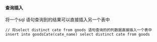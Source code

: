 #### 查询插入

将一个sql 语句查询到的结果可以直接插入另一个表中

```
// 将select distinct cate from goods 语句查询的的列数据直接插入一个表中
insert into goodsCate(cate_name) select distinct cate from goods
```
